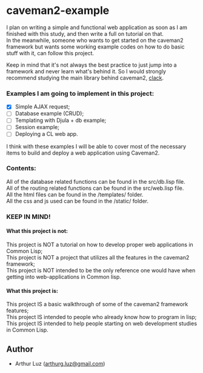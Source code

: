 # caveman2-example

I plan on writing a simple and functional web application as soon as I am finished with this study, and then write a full on tutorial on that.  
In the meanwhile, someone who wants to get started on the caveman2 framework but wants some working example codes on how to do basic stuff with it, can follow this project.  

Keep in mind that it's not always the best practice to just jump into a framework and never learn what's behind it. So I would strongly recommend studying the main library behind caveman2, [clack](https://github.com/fukamachi/clack).

### Examples I am going to implement in this project:
- [x] Simple AJAX request;
- [ ] Database example (CRUD);    
- [ ] Templating with Djula + db example;
- [ ] Session example;
- [ ] Deploying a CL web app.

I think with these examples I will be able to cover most of the necessary items to build and deploy a web application using Caveman2.


### Contents:
All of the database related functions can be found in the src/db.lisp file.  
All of the routing related functions can be found in the src/web.lisp file.  
All the html files can be found in the /templates/ folder.  
All the css and js used can be found in the /static/ folder.  


### KEEP IN MIND!

#### What this project is not:
This project is NOT a tutorial on how to develop proper web applications in Common Lisp;  
This project is NOT a project that utilizes all the features in the caveman2 framework;  
This project is NOT intended to be the only reference one would have when getting into web-applications in Common lisp.  

#### What this project is:
This project IS a basic walkthrough of some of the caveman2 framework features;  
This project IS intended to people who already know how to program in lisp;  
This project IS intended to help people starting on web development studies in Common Lisp.  

## Author

* Arthur Luz (arthurg.luz@gmail.com)


